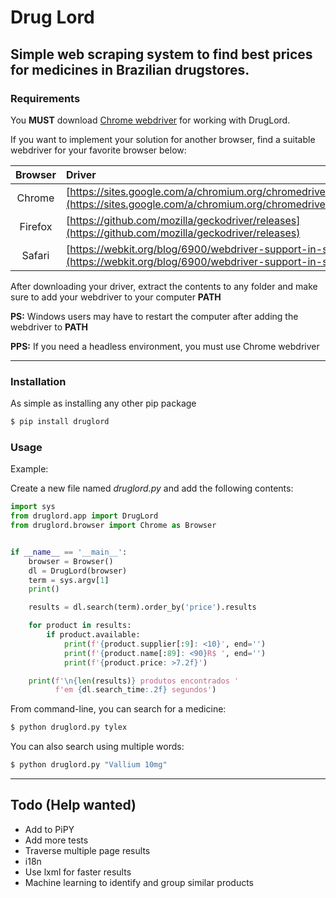 # Drug Lord

## Simple web scraping system to find best prices for medicines in Brazilian drugstores.

### Requirements
You **MUST** download [Chrome webdriver](https://sites.google.com/a/chromium.org/chromedriver/downloads) for working with DrugLord.

If you want to implement your solution for another browser, find a suitable webdriver for your favorite browser below:

| Browser | Driver |
|:--:|:--|
| Chrome | [https://sites.google.com/a/chromium.org/chromedriver/downloads](https://sites.google.com/a/chromium.org/chromedriver/downloads) |
| Firefox | [https://github.com/mozilla/geckodriver/releases](https://github.com/mozilla/geckodriver/releases) |
| Safari | [https://webkit.org/blog/6900/webdriver-support-in-safari-10/](https://webkit.org/blog/6900/webdriver-support-in-safari-10/) |

After downloading your driver, extract the contents to any folder and make sure to add your webdriver to your computer **PATH**

**PS:** Windows users may have to restart the computer after adding the webdriver to **PATH**

**PPS:** If you need a headless environment, you must use Chrome webdriver

---

### Installation
As simple as installing any other pip package
```bash
$ pip install druglord
```

### Usage
Example:

Create a new file named *druglord.py* and add the following contents:
```python
import sys
from druglord.app import DrugLord
from druglord.browser import Chrome as Browser


if __name__ == '__main__':
    browser = Browser()
    dl = DrugLord(browser)
    term = sys.argv[1]
    print()

    results = dl.search(term).order_by('price').results

    for product in results:
        if product.available:
            print(f'{product.supplier[:9]: <10}', end='')
            print(f'{product.name[:89]: <90}R$ ', end='')
            print(f'{product.price: >7.2f}')

    print(f'\n{len(results)} produtos encontrados '
          f'em {dl.search_time:.2f} segundos')
```
From command-line, you can search for a medicine:
```bash
$ python druglord.py tylex
```
You can also search using multiple words:
```bash
$ python druglord.py "Vallium 10mg"
```
---

## Todo (Help wanted)
 - Add to PiPY
 - Add more tests
 - Traverse multiple page results
 - i18n
 - Use lxml for faster results
 - Machine learning to identify and group similar products